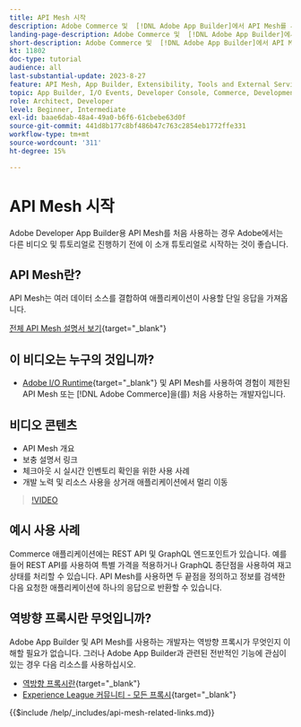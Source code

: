 ```yaml
---
title: API Mesh 시작
description: Adobe Commerce 및  [!DNL Adobe App Builder]에서 API Mesh를 사용하는 방법을 알아봅니다. Adobe App Builder 설치, 프로젝트 작업, GraphQL 리버스 프록시 만들기 등에 대해 알아봅니다.
landing-page-description: Adobe Commerce 및  [!DNL Adobe App Builder]에서 API Mesh를 사용하는 방법을 알아봅니다. Adobe IO 설치, 프로젝트 작업, GraphQL 리버스 프록시 만들기 등에 대해 알아봅니다.
short-description: Adobe Commerce 및  [!DNL Adobe App Builder]에서 API Mesh를 사용하는 방법을 알아봅니다. Adobe IO 설치, 프로젝트 작업, GraphQL 리버스 프록시 만들기 등에 대해 알아봅니다.
kt: 11802
doc-type: tutorial
audience: all
last-substantial-update: 2023-8-27
feature: API Mesh, App Builder, Extensibility, Tools and External Services, Backend Development
topic: App Builder, I/O Events, Developer Console, Commerce, Development, Integrations
role: Architect, Developer
level: Beginner, Intermediate
exl-id: baae6dab-48a4-49a0-b6f6-61cbebe63d0f
source-git-commit: 441d8b177c8bf486b47c763c2854eb1772ffe331
workflow-type: tm+mt
source-wordcount: '311'
ht-degree: 15%

---
```


# API Mesh 시작

Adobe Developer App Builder용 API Mesh를 처음 사용하는 경우 Adobe에서는 다른 비디오 및 튜토리얼로 진행하기 전에 이 소개 튜토리얼로 시작하는 것이 좋습니다.

## API Mesh란?

API Mesh는 여러 데이터 소스를 결합하여 애플리케이션이 사용할 단일 응답을 가져옵니다.

[전체 API Mesh 설명서 보기](https://developer.adobe.com/graphql-mesh-gateway/gateway/overview/){target="_blank"}

## 이 비디오는 누구의 것입니까?

* [Adobe I/O Runtime](https://developer.adobe.com/runtime/docs/guides/overview/){target="_blank"} 및 API Mesh를 사용하여 경험이 제한된 API Mesh 또는 [!DNL Adobe Commerce]을(를) 처음 사용하는 개발자입니다.

## 비디오 콘텐츠

* API Mesh 개요
* 보충 설명서 링크
* 체크아웃 시 실시간 인벤토리 확인을 위한 사용 사례
* 개발 노력 및 리소스 사용을 상거래 애플리케이션에서 멀리 이동

>[!VIDEO](https://video.tv.adobe.com/v/3417534?quality=12&learn=on)

## 예시 사용 사례

Commerce 애플리케이션에는 REST API 및 GraphQL 엔드포인트가 있습니다. 예를 들어 REST API를 사용하여 특별 가격을 적용하거나 GraphQL 종단점을 사용하여 재고 상태를 처리할 수 있습니다. API Mesh를 사용하면 두 끝점을 정의하고 정보를 검색한 다음 요청한 애플리케이션에 하나의 응답으로 반환할 수 있습니다.

## 역방향 프록시란 무엇입니까?

Adobe App Builder 및 API Mesh를 사용하는 개발자는 역방향 프록시가 무엇인지 이해할 필요가 없습니다. 그러나 Adobe App Builder과 관련된 전반적인 기능에 관심이 있는 경우 다음 리소스를 사용하십시오.

* [역방향 프록시란](https://www.imperva.com/learn/performance/reverse-proxy/){target="_blank"}
* [Experience League 커뮤니티 - 모든 프록시](https://experienceleaguecommunities.adobe.com/t5/adobe-experience-manager/proxy-and-reverse-proxy-for-website/m-p/565772){target="_blank"}

{{$include /help/_includes/api-mesh-related-links.md}}
